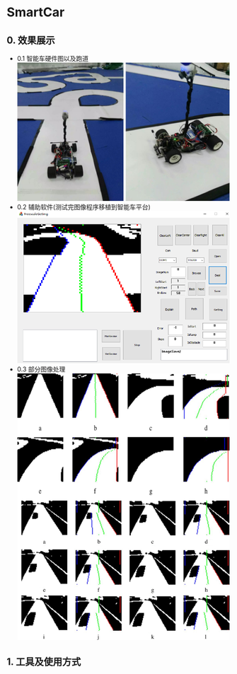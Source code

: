 # SmartCar  

## 0. 效果展示  
* 0.1 智能车硬件图以及跑道  
![image](https://github.com/shen1994/README/raw/master/images/SmartCar.jpg)  
* 0.2 辅助软件(测试完图像程序移植到智能车平台)  
![image](https://github.com/shen1994/README/raw/master/images/SmartCarSoft.jpg)  
* 0.3 部分图像处理
![image](https://github.com/shen1994/README/raw/master/images/SmartCarImage.jpg)  

## 1. 工具及使用方式  
